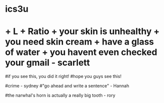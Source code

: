 # ics3u
# + L + Ratio + your skin is unhealthy + you need skin cream + have a glass of water + you havent even checked your gmail - scarlett
#if you see this, you did it right!
#hope you guys see this!

#crime - sydney
#"go ahead and write a sentence" - Hannah

#the narwhal's horn is actually a really big tooth - rory
